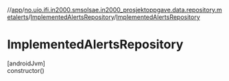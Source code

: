 //[app](../../../index.md)/[no.uio.ifi.in2000.smsolsae.in2000_prosjektoppgave.data.repository.metalerts](../index.md)/[ImplementedAlertsRepository](index.md)/[ImplementedAlertsRepository](-implemented-alerts-repository.md)

# ImplementedAlertsRepository

[androidJvm]\
constructor()
